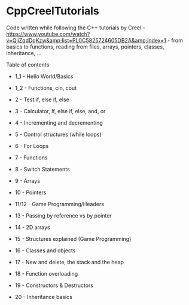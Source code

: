 # CppCreelTutorials
Code written while following the C++ tutorials by Creel - https://www.youtube.com/watch?v=QjiZqdDqKzw&amp;list=PL0C5825724605DB2A&amp;index=1 - from basics to functions, reading from files, arrays, pointers, classes, inheritance, ...

Table of contents:

* 1_1 - Hello World/Basics

* 1_2 - Functions, cin, cout

* 2 - Test if, else if, else

* 3 - Calculator, If, else if, else, and, or

* 4 - Incrementing and decrementing

* 5 - Control structures (while loops)

* 6 - For Loops

* 7 - Functions

* 8 - Switch Statements

* 9 - Arrays

* 10 - Pointers

* 11/12 - Game Programming/Headers

* 13 - Passing by reference vs by pointer

* 14 - 2D arrays

* 15 - Structures explained (Game Programming)

* 16 - Classes and objects

* 17 - New and delete, the stack and the heap

* 18 - Function overloading

* 19 - Constructors & Destructors

* 20 - Inheritance basics

